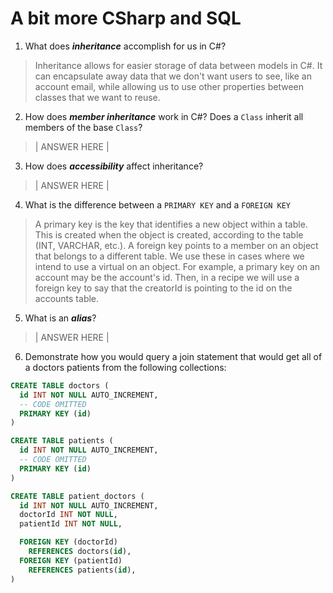 # A bit more CSharp and SQL
1. What does ***inheritance*** accomplish for us in C#?

  > Inheritance allows for easier storage of data between models in C#. It can encapsulate away data that we don't want users to see, like an account email, while allowing us to use other properties between classes that we want to reuse.

2. How does ***member inheritance*** work in C#? Does a `Class` inherit all members of the base `Class`?

  > | ANSWER HERE |

3. How does ***accessibility*** affect inheritance?

  > | ANSWER HERE |

4. What is the difference between a `PRIMARY KEY` and a `FOREIGN KEY`

  > A primary key is the key that identifies a new object within a table. This is created when the object is created, according to the table (INT, VARCHAR, etc.). A foreign key points to a member on an object that belongs to a different table. We use these in cases where we intend to use a virtual on an object. For example, a primary key on an account may be the account's id. Then, in a recipe we will use a foreign key to say that the creatorId is pointing to the id on the accounts table.

5. What is an ***alias***?

  > | ANSWER HERE |

6. Demonstrate how you would query a join statement that would get all of a doctors patients from the following collections:

  ```SQL
  CREATE TABLE doctors (
    id INT NOT NULL AUTO_INCREMENT,
    -- CODE OMITTED
    PRIMARY KEY (id)
  )

  CREATE TABLE patients (
    id INT NOT NULL AUTO_INCREMENT,
    -- CODE OMITTED
    PRIMARY KEY (id)
  )

  CREATE TABLE patient_doctors (
    id INT NOT NULL AUTO_INCREMENT,
    doctorId INT NOT NULL,
    patientId INT NOT NULL,

    FOREIGN KEY (doctorId)
      REFERENCES doctors(id),
    FOREIGN KEY (patientId)
      REFERENCES patients(id),
  )

  ```

  > 
